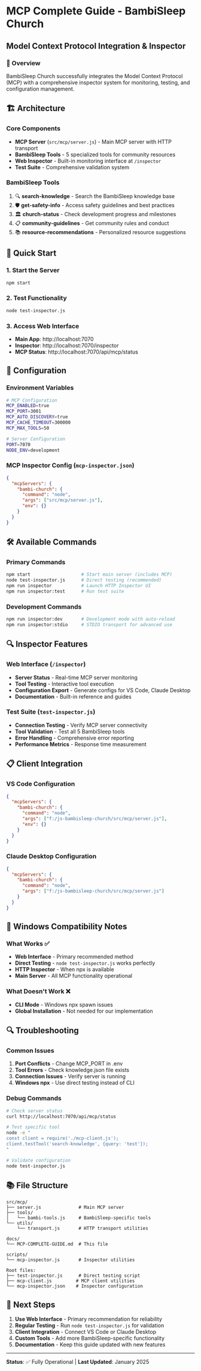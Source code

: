 # MCP Complete Guide - BambiSleep Church
## Model Context Protocol Integration & Inspector

### 🎯 Overview
BambiSleep Church successfully integrates the Model Context Protocol (MCP) with a comprehensive inspector system for monitoring, testing, and configuration management.

## 🏗️ Architecture

### Core Components
- **MCP Server** (`src/mcp/server.js`) - Main MCP server with HTTP transport
- **BambiSleep Tools** - 5 specialized tools for community resources
- **Web Inspector** - Built-in monitoring interface at `/inspector`
- **Test Suite** - Comprehensive validation system

### BambiSleep Tools
1. 🔍 **search-knowledge** - Search the BambiSleep knowledge base
2. 🛡️ **get-safety-info** - Access safety guidelines and best practices
3. 🏛️ **church-status** - Check development progress and milestones
4. 📋 **community-guidelines** - Get community rules and conduct
5. 📚 **resource-recommendations** - Personalized resource suggestions

## 🚀 Quick Start

### 1. Start the Server
```bash
npm start
```

### 2. Test Functionality
```bash
node test-inspector.js
```

### 3. Access Web Interface
- **Main App**: http://localhost:7070
- **Inspector**: http://localhost:7070/inspector
- **MCP Status**: http://localhost:7070/api/mcp/status

## 🔧 Configuration

### Environment Variables
```bash
# MCP Configuration
MCP_ENABLED=true
MCP_PORT=3001
MCP_AUTO_DISCOVERY=true
MCP_CACHE_TIMEOUT=300000
MCP_MAX_TOOLS=50

# Server Configuration
PORT=7070
NODE_ENV=development
```

### MCP Inspector Config (`mcp-inspector.json`)
```json
{
  "mcpServers": {
    "bambi-church": {
      "command": "node",
      "args": ["src/mcp/server.js"],
      "env": {}
    }
  }
}
```

## 🛠️ Available Commands

### Primary Commands
```bash
npm start                   # Start main server (includes MCP)
node test-inspector.js      # Direct testing (recommended)
npm run inspector           # Launch HTTP Inspector UI
npm run inspector:test      # Run test suite
```

### Development Commands
```bash
npm run inspector:dev       # Development mode with auto-reload
npm run inspector:stdio     # STDIO transport for advanced use
```

## 🔍 Inspector Features

### Web Interface (`/inspector`)
- **Server Status** - Real-time MCP server monitoring
- **Tool Testing** - Interactive tool execution
- **Configuration Export** - Generate configs for VS Code, Claude Desktop
- **Documentation** - Built-in reference and guides

### Test Suite (`test-inspector.js`)
- **Connection Testing** - Verify MCP server connectivity
- **Tool Validation** - Test all 5 BambiSleep tools
- **Error Handling** - Comprehensive error reporting
- **Performance Metrics** - Response time measurement

## 📋 Client Integration

### VS Code Configuration
```json
{
  "mcpServers": {
    "bambi-church": {
      "command": "node",
      "args": ["f:/js-bambisleep-church/src/mcp/server.js"],
      "env": {}
    }
  }
}
```

### Claude Desktop Configuration
```json
{
  "mcpServers": {
    "bambi-church": {
      "command": "node",
      "args": ["f:/js-bambisleep-church/src/mcp/server.js"]
    }
  }
}
```

## 🚨 Windows Compatibility Notes

### What Works ✅
- **Web Interface** - Primary recommended method
- **Direct Testing** - `node test-inspector.js` works perfectly
- **HTTP Inspector** - When npx is available
- **Main Server** - All MCP functionality operational

### What Doesn't Work ❌
- **CLI Mode** - Windows npx spawn issues
- **Global Installation** - Not needed for our implementation

## 🔍 Troubleshooting

### Common Issues
1. **Port Conflicts** - Change MCP_PORT in .env
2. **Tool Errors** - Check knowledge.json file exists
3. **Connection Issues** - Verify server is running
4. **Windows npx** - Use direct testing instead of CLI

### Debug Commands
```bash
# Check server status
curl http://localhost:7070/api/mcp/status

# Test specific tool
node -e "
const client = require('./mcp-client.js');
client.testTool('search-knowledge', {query: 'test'});
"

# Validate configuration
node test-inspector.js
```

## 📚 File Structure
```
src/mcp/
├── server.js              # Main MCP server
├── tools/
│   └── bambi-tools.js     # BambiSleep-specific tools
└── utils/
    └── transport.js       # HTTP transport utilities

docs/
└── MCP-COMPLETE-GUIDE.md  # This file

scripts/
└── mcp-inspector.js       # Inspector utilities

Root files:
├── test-inspector.js      # Direct testing script
├── mcp-client.js         # MCP client utilities
└── mcp-inspector.json    # Inspector configuration
```

## 🎯 Next Steps

1. **Use Web Interface** - Primary recommendation for reliability
2. **Regular Testing** - Run `node test-inspector.js` for validation
3. **Client Integration** - Connect VS Code or Claude Desktop
4. **Custom Tools** - Add more BambiSleep-specific functionality
5. **Documentation** - Keep this guide updated with new features

---

**Status**: ✅ Fully Operational | **Last Updated**: January 2025